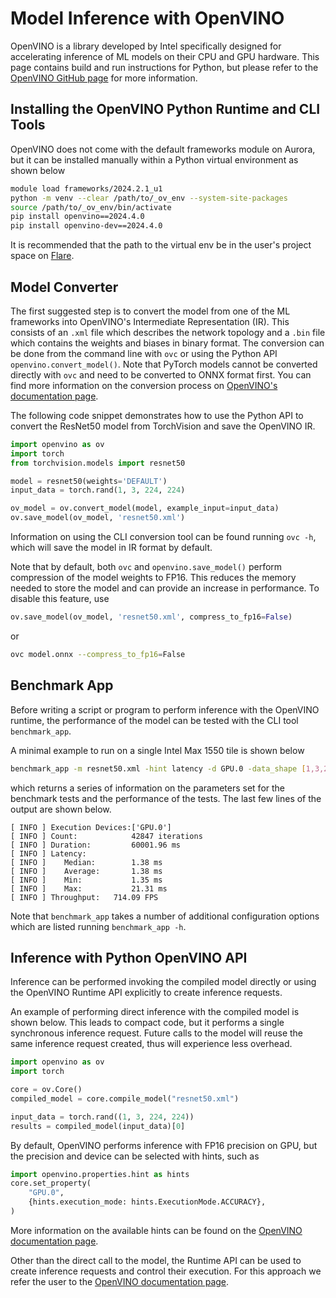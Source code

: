 # Model Inference with OpenVINO

OpenVINO is a library developed by Intel specifically designed for accelerating inference of ML models on their CPU and GPU hardware. 
This page contains build and run instructions for Python, but please refer to the [OpenVINO GitHub page](https://github.com/openvinotoolkit/openvino) for more information.

## Installing the OpenVINO Python Runtime and CLI Tools
OpenVINO does not come with the default frameworks module on Aurora, but it can be installed manually within a Python virtual environment as shown below
```bash
module load frameworks/2024.2.1_u1
python -m venv --clear /path/to/_ov_env --system-site-packages
source /path/to/_ov_env/bin/activate
pip install openvino==2024.4.0
pip install openvino-dev==2024.4.0
```

It is recommended that the path to the virtual env be in the user's project space on [Flare](../../data-management/lustre/flare.md).

## Model Converter

The first suggested step is to convert the model from one of the ML frameworks into OpenVINO's Intermediate Representation (IR). 
This consists of an `.xml` file which describes the network topology and a `.bin` file which contains the weights and biases in binary format. 
The conversion can be done from the command line with `ovc` or using the Python API `openvino.convert_model()`.
Note that PyTorch models cannot be converted directly with `ovc` and need to be converted to ONNX format first.
You can find more information on the conversion process on [OpenVINO's documentation page](https://docs.openvino.ai/2024/openvino-workflow/model-preparation/convert-model-to-ir.html).

The following code snippet demonstrates how to use the Python API to convert the ResNet50 model from TorchVision and save the OpenVINO IR.
```python
import openvino as ov
import torch
from torchvision.models import resnet50

model = resnet50(weights='DEFAULT')
input_data = torch.rand(1, 3, 224, 224)

ov_model = ov.convert_model(model, example_input=input_data)
ov.save_model(ov_model, 'resnet50.xml')
```

Information on using the CLI conversion tool can be found running `ovc -h`, which will save the model in IR format by default.

Note that by default, both `ovc` and `openvino.save_model()` perform compression of the model weights to FP16. This reduces the memory needed to store the model and can provide an increase in performance. 
To disable this feature, use
```python
ov.save_model(ov_model, 'resnet50.xml', compress_to_fp16=False)
```

or

```bash
ovc model.onnx --compress_to_fp16=False
```

## Benchmark App

Before writing a script or program to perform inference with the OpenVINO runtime, the performance of the model can be tested with the CLI tool `benchmark_app`. 

A minimal example to run on a single Intel Max 1550 tile is shown below
```bash
benchmark_app -m resnet50.xml -hint latency -d GPU.0 -data_shape [1,3,224,224]
```

which returns a series of information on the parameters set for the benchmark tests and the performance of the tests. The last few lines of the output are shown below.

``` { .bash .no-copy }
[ INFO ] Execution Devices:['GPU.0']
[ INFO ] Count:            42847 iterations
[ INFO ] Duration:         60001.96 ms
[ INFO ] Latency:
[ INFO ]    Median:        1.38 ms
[ INFO ]    Average:       1.38 ms
[ INFO ]    Min:           1.35 ms
[ INFO ]    Max:           21.31 ms
[ INFO ] Throughput:   714.09 FPS
```

Note that `benchmark_app` takes a number of additional configuration options which are listed running `benchmark_app -h`. 


## Inference with Python OpenVINO API

Inference can be performed invoking the compiled model directly or using the OpenVINO Runtime API explicitly to create inference requests.

An example of performing direct inference with the compiled model is shown below. 
This leads to compact code, but it performs a single synchronous inference request. 
Future calls to the model will reuse the same inference request created, thus will experience less overhead.
```python
import openvino as ov
import torch

core = ov.Core()
compiled_model = core.compile_model("resnet50.xml")

input_data = torch.rand((1, 3, 224, 224))
results = compiled_model(input_data)[0]
```

By default, OpenVINO performs inference with FP16 precision on GPU, but the precision and device can be selected with hints, such as
```python
import openvino.properties.hint as hints
core.set_property(
    "GPU.0",
    {hints.execution_mode: hints.ExecutionMode.ACCURACY},
)
```

More information on the available hints can be found on the [OpenVINO documentation page](https://docs.openvino.ai/2024/openvino-workflow/running-inference/optimize-inference/precision-control.html).

Other than the direct call to the model, the Runtime API can be used to create inference requests and control their execution.
For this approach we refer the user to the [OpenVINO documentation page](https://docs.openvino.ai/2024/openvino-workflow/running-inference/integrate-openvino-with-your-application/inference-request.html).


<!---
## Inference with C++ OpenVINO API

Currently, the C++ OpenVINO API on Aurora is enabled through a pre-built set of libraries.
The environment is set as follows, with `/path/to/openvino` being a placeholder for the user to specify
```
module use /soft/modulefiles
module load spack-pe-gcc
module load cmake
export OV_PATH=/path/to/openvino
cp /home/balin/OpenVINO/SLES15.3/openvino-suse.tar.gz $OV_PATH
tar -xzvf $OV_PATH/openvino-suse.tar.gz -C $OV_PATH
source $OV_PATH/openvino/setupvars.sh
# Need to add a path to the libtbb.so.2 library needed by OpenVINO
export LD_LIBRARY_PATH=$LD_LIBRARY_PATH:/soft/datascience/llm_ds/basekit_2023_0_25537/vtune/2023.0.0/lib64
export ONEAPI_DEVICE_SELECTOR=opencl:gpu
export ZE_AFFINITY_MASK=0.0
```

An example performing inference with the C++ OpenVINO API is shown below.
This simple program loads the ResNet50 model in OpenVINO IR format to the GPU (see instructions above on how to download and convert the model), creates an input vector and offloads it to the GPU with SYCL, and finally executes a single synchronous inference request on the GPU.

```c++
#include <iostream>
#include <cstdlib>
#include <vector>
#include "sycl/sycl.hpp"
#include "openvino/openvino.hpp"
#include "openvino/runtime/intel_gpu/ocl/ocl.hpp"
const int N_BATCH = 1;
const int N_CHANNELS = 3;
const int N_PIXELS = 224;
const int INPUTS_SIZE = N_BATCH*N_CHANNELS*N_PIXELS*N_PIXELS;
int main(int argc, const char* argv[])
{
  // Print some information about OpenVINO and start the runtime
  std::cout << "Running with " << ov::get_openvino_version() << "\n\n";
  ov::Core core;
  std::vector<std::string> availableDevices = core.get_available_devices();
  char device_str[] = "GPU";
  bool found_device = false;
  for (auto&& device : availableDevices) {
    if (strcmp(device.c_str(),device_str)==0) {
      std::cout << "Found device " << device << " \n\n";
      found_device = true;
    }
  }
  if (not found_device) {
    std::cout << "Input device not found \n";
    std::cout << "Available devices are: \n";
    for (auto&& device : availableDevices) {
      std::cout << device << std::endl;
    }
    return -1;
  }
  // Load the model
  std::shared_ptr<ov::Model> model = core.read_model("./resnet50.xml");
  std::cout << "Loaded model \n\n";
  // Create the input data on the host
  std::vector<float> inputs(INPUTS_SIZE);
  srand(12345);
  for (int i=0; i<INPUTS_SIZE; i++) {
    inputs[i] = static_cast <float> (rand()) / static_cast <float> (RAND_MAX);
  }
  std::cout << "Generated input data on the host \n\n";
  // Move input data to the device with SYCL
  sycl::queue Q(sycl::gpu_selector_v, sycl::property::queue::in_order{}); // oneDNN needs in order queues
  std::cout << "SYCL running on "
            << Q.get_device().get_info<sycl::info::device::name>()
            << "\n\n";
  float *d_inputs = sycl::malloc_device<float>(INPUTS_SIZE, Q);
  Q.memcpy((void *) d_inputs, (void *) inputs.data(), INPUTS_SIZE*sizeof(float));
  Q.wait();
  // Share the SYCL queue and context with the GPU plugin and compile the model
  auto queue = sycl::get_native<sycl::backend::opencl>(Q);
  auto remote_context = ov::intel_gpu::ocl::ClContext(core, queue);
  auto compiled_model = core.compile_model(model, remote_context,
                                           ov::hint::inference_precision("f32"));
  // Convert input array to OpenVINO Tensor
  ov::element::Type input_type = ov::element::f32;
  ov::Shape input_shape = {N_BATCH, N_CHANNELS, N_PIXELS, N_PIXELS};
  //ov::Tensor input_tensor = ov::Tensor(input_type, input_shape, d_inputs);
  auto input_tensor = remote_context.create_tensor(input_type, input_shape, (void *) d_inputs);
  // Run inference
  ov::InferRequest infer_request = compiled_model.create_infer_request();
  infer_request.set_input_tensor(input_tensor);
  infer_request.infer();
  std::cout << "Performed inference \n\n";
  // Output the predicted Torch tensor
  ov::Tensor output_tensor = infer_request.get_output_tensor();
  std::cout << "Size of output tensor " << output_tensor.get_shape() << std::endl;
  std::cout << "Predicted tensor is : \n";
  for (int i=0; i<10; i++) {
    std::cout << output_tensor.data<float>()[i] << "\n";
  }
  std::cout << "\n";
  return 0;
}
```

To build the example program, use the `CMakeLists.txt` file below
```
cmake_minimum_required(VERSION 3.5 FATAL_ERROR)
project(inference_openvino_sycl_example)
find_package(OpenVINO REQUIRED COMPONENTS Runtime)
set(ov_link_libraries openvino::runtime)
add_executable(inference_openvino_sycl inference_openvino_sycl.cpp)
target_link_libraries(inference_openvino_sycl ${ov_link_libraries} -lOpenCL)
set_property(TARGET inference_openvino_sycl PROPERTY CXX_STANDARD 17)
```

and execute
```
cmake -DCMAKE_CXX_FLAGS="-std=c++17 -fsycl" ./
make
./inference_openvino_sycl
```

Note:

* OpenVINO does not currently support the Level Zero backend. OpenCL must be used instead, which can be set on Aurora with `export ONEAPI_DEVICE_SELECTOR=opencl:gpu`
* The [Remote Tensor API](https://docs.openvino.ai/2023.3/openvino_docs_OV_UG_supported_plugins_GPU_RemoteTensor_API.html) must be used to share the SYCL OpenCL context with OpenVINO
--->
